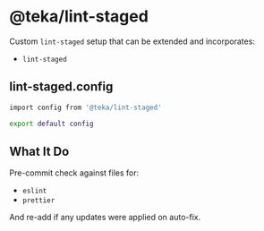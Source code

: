 # @teka/lint-staged

Custom `lint-staged` setup that can be extended and incorporates:

- `lint-staged`

## lint-staged.config

```sh
import config from '@teka/lint-staged'

export default config
```

## What It Do

Pre-commit check against files for:

- `eslint`
- `prettier`

And re-add if any updates were applied on auto-fix.
